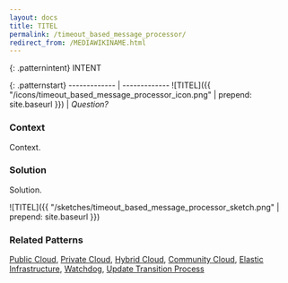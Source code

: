 ```yaml
---
layout: docs
title: TITEL
permalink: /timeout_based_message_processor/
redirect_from: /MEDIAWIKINAME.html
---
```


{: .patternintent}
INTENT

{: .patternstart}
------------- | -------------
![TITEL]({{ "/icons/timeout_based_message_processor_icon.png" | prepend: site.baseurl }})  | *Question?*

### Context

Context.

### Solution

Solution.
 
![TITEL]({{ "/sketches/timeout_based_message_processor_sketch.png" | prepend: site.baseurl }})

### Related Patterns
[Public Cloud](/public_cloud/), [Private Cloud](/private_cloud/), [Hybrid Cloud](/hybrid_cloud/), [Community Cloud](/community_cloud/), [Elastic Infrastructure](/elastic_infrastructure/), [Watchdog](/watchdog/), [Update Transition Process](/update_transition_process/)